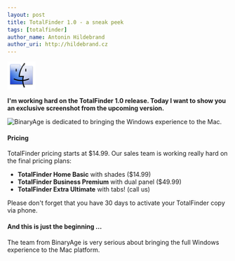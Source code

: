 ```yaml
---
layout: post
title: TotalFinder 1.0 - a sneak peek
tags: [totalfinder]
author_name: Antonin Hildebrand
author_uri: http://hildebrand.cz
---
```


<img src="/shared/img/icons/totalfinder-64.png" class="intro-icon"/>

**I'm working hard on the TotalFinder 1.0 release. Today I want to show you an exclusive screenshot from the upcoming version.**

<img class="clear blog-image-full-border" src="/images/totalfinder-sneak-peek-10.png" title="BinaryAge is dedicated to bringing the Windows experience to the Mac.">

#### Pricing

TotalFinder pricing starts at $14.99. Our sales team is working really hard on the final pricing plans:

* **TotalFinder Home Basic** with shades ($14.99)
* **TotalFinder Business Premium** with dual panel ($49.99)
* **TotalFinder Extra Ultimate** with tabs! (call us)

Please don't forget that you have 30 days to activate your TotalFinder copy via phone.

#### And this is just the beginning ...

The team from BinaryAge is very serious about bringing the full Windows experience to the Mac platform.